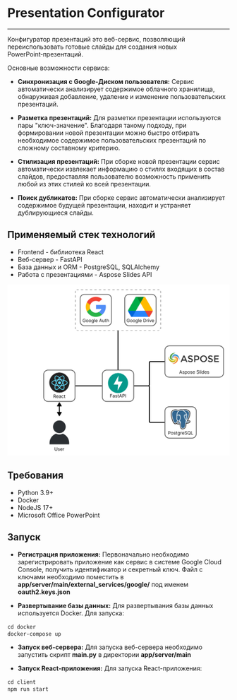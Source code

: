 # Presentation Configurator

---

Конфигуратор презентаций это веб-сервис, позволяющий переиспользовать готовые слайды 
для создания новых PowerPoint&#x2011;презентаций. 

Основные возможности сервиса:

* **Синхронизация с Google-Диском пользователя:** Сервис автоматически анализирует содержимое облачного хранилища, 
обнаруживая добавление, удаление и изменение пользовательских презентаций.
  
* **Разметка презентаций:** Для разметки презентации используются пары "ключ-значение". 
Благодаря такому подходу, при формировании новой презентации можно быстро отбирать необходимое содержимое пользовательских
презентаций по сложному составному критерию.
  
* **Стилизация презентаций:** При сборке новой презентации сервис автоматически извлекает 
информацию о стилях входящих в состав слайдов, предоставляя пользователю возможность применить любой из этих стилей
ко всей презентации.

* **Поиск дубликатов:** При сборке сервис автоматически анализирует содержимое будущей презентации, 
находит и устраняет дублирующиеся слайды.
  
## Применяемый стек технологий

* Frontend - библиотека React
* Веб-сервер - FastAPI
* База данных и ORM - PostgreSQL, SQLAlchemy
* Работа с презентациями - Aspose Slides API

![alt text](images/project_stack.png)

## Требования
* Python 3.9+
* Docker
* NodeJS 17+
* Microsoft Office PowerPoint

## Запуск

* **Регистрация приложения:** Первоначально необходимо зарегистрировать приложение как сервис в системе Google Cloud Console, 
получить идентификатор и секретный ключ. Файл с ключами необходимо поместить в 
**app/server/main/external_services/google/** под именем **oauth2.keys.json**

* **Развертывание базы данных:** Для развертывания базы данных используется Docker. Для запуска:
```
cd docker
docker-compose up
```
* **Запуск веб-сервера:** Для запуска веб-сервера необходимо запустить скрипт **main.py** 
  в директории **app/server/main**

* **Запуск React-приложения:** Для запуска React-приложения:
```
cd client
npm run start
```


